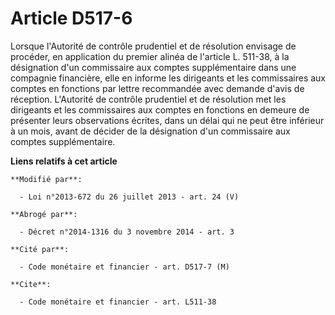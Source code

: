 # Article D517-6

Lorsque l'Autorité de contrôle prudentiel et de résolution envisage de procéder, en application du premier alinéa de
l'article L. 511-38, à la désignation d'un commissaire aux comptes supplémentaire dans une compagnie financière, elle en
informe les dirigeants et les commissaires aux comptes en fonctions par lettre recommandée avec demande d'avis de réception.
L'Autorité de contrôle prudentiel et de résolution met les dirigeants et les commissaires aux comptes en fonctions en demeure
de présenter leurs observations écrites, dans un délai qui ne peut être inférieur à un mois, avant de décider de la
désignation d'un commissaire aux comptes supplémentaire.

**Liens relatifs à cet article**

	**Modifié par**:

	  - Loi n°2013-672 du 26 juillet 2013 - art. 24 (V)

	**Abrogé par**:

	  - Décret n°2014-1316 du 3 novembre 2014 - art. 3

	**Cité par**:

	  - Code monétaire et financier - art. D517-7 (M)

	**Cite**:

	  - Code monétaire et financier - art. L511-38
